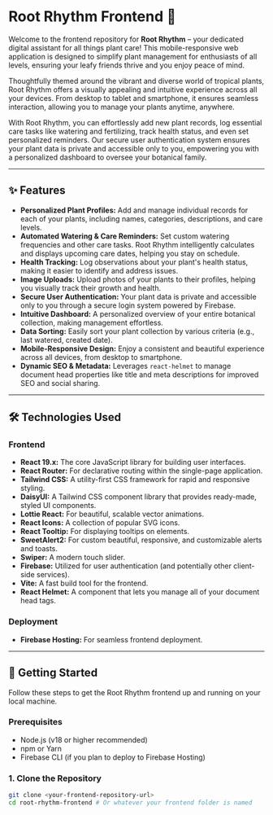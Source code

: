 # Root Rhythm Frontend 🌱

Welcome to the frontend repository for **Root Rhythm** – your dedicated digital assistant for all things plant care! This mobile-responsive web application is designed to simplify plant management for enthusiasts of all levels, ensuring your leafy friends thrive and you enjoy peace of mind.

Thoughtfully themed around the vibrant and diverse world of tropical plants, Root Rhythm offers a visually appealing and intuitive experience across all your devices. From desktop to tablet and smartphone, it ensures seamless interaction, allowing you to manage your plants anytime, anywhere.

With Root Rhythm, you can effortlessly add new plant records, log essential care tasks like watering and fertilizing, track health status, and even set personalized reminders. Our secure user authentication system ensures your plant data is private and accessible only to you, empowering you with a personalized dashboard to oversee your botanical family.

---

## ✨ Features

- **Personalized Plant Profiles:** Add and manage individual records for each of your plants, including names, categories, descriptions, and care levels.
- **Automated Watering & Care Reminders:** Set custom watering frequencies and other care tasks. Root Rhythm intelligently calculates and displays upcoming care dates, helping you stay on schedule.
- **Health Tracking:** Log observations about your plant's health status, making it easier to identify and address issues.
- **Image Uploads:** Upload photos of your plants to their profiles, helping you visually track their growth and health.
- **Secure User Authentication:** Your plant data is private and accessible only to you through a secure login system powered by Firebase.
- **Intuitive Dashboard:** A personalized overview of your entire botanical collection, making management effortless.
- **Data Sorting:** Easily sort your plant collection by various criteria (e.g., last watered, created date).
- **Mobile-Responsive Design:** Enjoy a consistent and beautiful experience across all devices, from desktop to smartphone.
- **Dynamic SEO & Metadata:** Leverages `react-helmet` to manage document head properties like title and meta descriptions for improved SEO and social sharing.

---

## 🛠️ Technologies Used

### Frontend

- **React 19.x:** The core JavaScript library for building user interfaces.
- **React Router:** For declarative routing within the single-page application.
- **Tailwind CSS:** A utility-first CSS framework for rapid and responsive styling.
- **DaisyUI:** A Tailwind CSS component library that provides ready-made, styled UI components.
- **Lottie React:** For beautiful, scalable vector animations.
- **React Icons:** A collection of popular SVG icons.
- **React Tooltip:** For displaying tooltips on elements.
- **SweetAlert2:** For custom beautiful, responsive, and customizable alerts and toasts.
- **Swiper:** A modern touch slider.
- **Firebase:** Utilized for user authentication (and potentially other client-side services).
- **Vite:** A fast build tool for the frontend.
- **React Helmet:** A component that lets you manage all of your document head tags.

### Deployment

- **Firebase Hosting:** For seamless frontend deployment.

---

## 🚀 Getting Started

Follow these steps to get the Root Rhythm frontend up and running on your local machine.

### Prerequisites

- Node.js (v18 or higher recommended)
- npm or Yarn
- Firebase CLI (if you plan to deploy to Firebase Hosting)

### 1. Clone the Repository

```bash
git clone <your-frontend-repository-url>
cd root-rhythm-frontend # Or whatever your frontend folder is named
```
